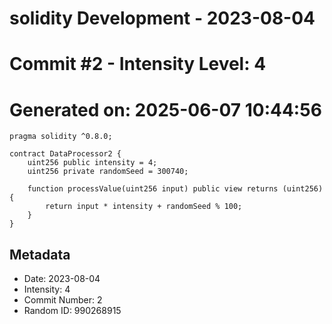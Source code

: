 ﻿# solidity Development - 2023-08-04
# Commit #2 - Intensity Level: 4
# Generated on: 2025-06-07 10:44:56
```solidity
pragma solidity ^0.8.0;

contract DataProcessor2 {
    uint256 public intensity = 4;
    uint256 private randomSeed = 300740;

    function processValue(uint256 input) public view returns (uint256) {
        return input * intensity + randomSeed % 100;
    }
}
```
## Metadata
- Date: 2023-08-04
- Intensity: 4
- Commit Number: 2
- Random ID: 990268915
